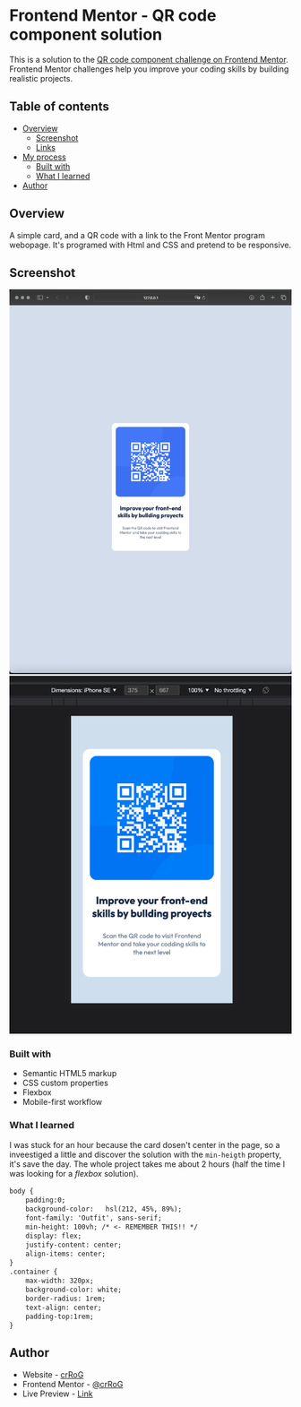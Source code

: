 # Frontend Mentor - QR code component solution

This is a solution to the [QR code component challenge on Frontend Mentor](https://www.frontendmentor.io/challenges/qr-code-component-iux_sIO_H). Frontend Mentor challenges help you improve your coding skills by building realistic projects.

## Table of contents

- [Overview](#overview)
  - [Screenshot](#screenshot)
  - [Links](#links)
- [My process](#my-process)
  - [Built with](#built-with)
  - [What I learned](#what-i-learned)
- [Author](#author)

## Overview

A simple card, and a QR code with a link to the Front Mentor program webopage.
It's programed with Html and CSS and pretend to be responsive.

## Screenshot

![Screnshot 1](./images/screen-1.png)
![ScreenShot 2](./images/screen-2.png)

### Built with

- Semantic HTML5 markup
- CSS custom properties
- Flexbox
- Mobile-first workflow

### What I learned

I was stuck for an hour because the card dosen't center in the page, so a inveestiged a little and discover the solution with the `min-heigth` property, it's save the day.
The whole project takes me about 2 hours (half the time I was looking for a _flexbox_ solution).

```
body {
    padding:0;
    background-color:   hsl(212, 45%, 89%);
    font-family: 'Outfit', sans-serif;
    min-height: 100vh; /* <- REMEMBER THIS!! */
    display: flex;
    justify-content: center;
    align-items: center;
}
.container {
    max-width: 320px;
    background-color: white;
    border-radius: 1rem;
    text-align: center;
    padding-top:1rem;
}
```

## Author

- Website - [crRoG](https://crRog.com)
- Frontend Mentor - [@crRoG](https://www.frontendmentor.io/profile/crRoG)
- Live Preview - [Link](https://634c3b9a83d30f23e4e2030b--cerulean-platypus-961637.netlify.app)
